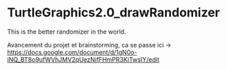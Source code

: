 # TurtleGraphics2.0_drawRandomizer
This is the better randomizer in the world.

Avancement du projet et brainstorming, ca se passe ici -> https://docs.google.com/document/d/1gN0o-iNQ_BT8o9ufWVhJMV2qUezNifFHmPR3KiTwsIY/edit
